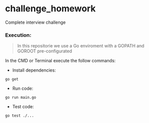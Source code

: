 # challenge_homework
Complete interview challenge

### Execution:

> In this repositorie we use a Go enviroment with a GOPATH and GOROOT pre-configurated

In the CMD or Terminal execute the follow commands:

- Install dependencies:
```
go get
```
- Run code:
````
go run main.go
````
- Test code:
````
go test ./...
````